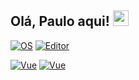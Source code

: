 ## Olá, Paulo aqui! <img src="https://media.giphy.com/media/hvRJCLFzcasrR4ia7z/giphy.gif" width="25px"> 

[![OS](https://img.shields.io/badge/OS-Linux-informational?style=flat-square&logo=linux&logoColor=white)](https://en.wikipedia.org/wiki/Linux)
[![Editor](https://img.shields.io/badge/Editor-VSCode-blue?style=flat-square&logo=visual-studio-code&logoColor=white)](https://code.visualstudio.com/)

[![Vue](https://img.shields.io/badge/JavaScript_framework-Vue-success?style=flat-square&logo=vue.js&logoColor=white)](https://vuejs.org/)
[![Vue](https://img.shields.io/badge/JavaScript_framework-Vue-success?style=flat-square&logo=vue.js&logoColor=white)](https://vuejs.org/)

<!--
**henriques4nti4go/henriques4nti4go** is a ✨ _special_ ✨ repository because its `README.md` (this file) appears on your GitHub profile.

Here are some ideas to get you started:

- 🔭 I’m currently working on ...
- 🌱 I’m currently learning ...
- 👯 I’m looking to collaborate on ...
- 🤔 I’m looking for help with ...
- 💬 Ask me about ...
- 📫 How to reach me: ...
- 😄 Pronouns: ...
- ⚡ Fun fact: ...
-->
